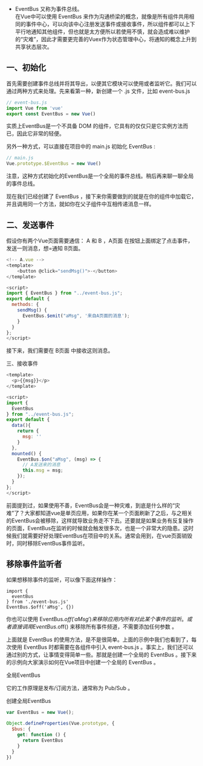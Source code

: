 - EventBus 又称为事件总线。  
  在Vue中可以使用 EventBus 来作为沟通桥梁的概念，就像是所有组件共用相同的事件中心，可以向该中心注册发送事件或接收事件，所以组件都可以上下平行地通知其他组件，但也就是太方便所以若使用不慎，就会造成难以维护的“灾难”，因此才需要更完善的Vuex作为状态管理中心，将通知的概念上升到共享状态层次。

## 一、初始化
首先需要创建事件总线并将其导出，以便其它模块可以使用或者监听它。我们可以通过两种方式来处理。先来看第一种，新创建一个 .js 文件，比如 event-bus.js
```js
// event-bus.js
import Vue from 'vue'
export const EventBus = new Vue()
```
实质上EventBus是一个不具备 DOM 的组件，它具有的仅仅只是它实例方法而已，因此它非常的轻便。

另外一种方式，可以直接在项目中的 main.js 初始化 EventBus :

```js
// main.js
Vue.prototype.$EventBus = new Vue()
```
注意，这种方式初始化的EventBus是一个全局的事件总线。稍后再来聊一聊全局的事件总线。

现在我们已经创建了 EventBus ，接下来你需要做到的就是在你的组件中加载它，并且调用同一个方法，就如你在父子组件中互相传递消息一样。

## 二、发送事件
假设你有两个Vue页面需要通信： A 和 B ，A页面 在按钮上面绑定了点击事件，发送一则消息，想=通知 B页面。
```js
<!-- A.vue -->
<template>
    <button @click="sendMsg()">-</button>
</template>

<script> 
import { EventBus } from "../event-bus.js";
export default {
  methods: {
    sendMsg() {
      EventBus.$emit("aMsg", '来自A页面的消息');
    }
  }
}; 
</script>
```
接下来，我们需要在 B页面 中接收这则消息。

三、接收事件

```js
<template>
  <p>{{msg}}</p>
</template>

<script> 
import { 
  EventBus 
} from "../event-bus.js";
export default {
  data(){
    return {
      msg: ''
    }
  },
  mounted() {
    EventBus.$on("aMsg", (msg) => {
      // A发送来的消息
      this.msg = msg;
    });
  }
};
</script>
```
前面提到过，如果使用不善，EventBus会是一种灾难，到底是什么样的“灾难”了？大家都知道vue是单页应用，如果你在某一个页面刷新了之后，与之相关的EventBus会被移除，这样就导致业务走不下去。还要就是如果业务有反复操作的页面，EventBus在监听的时候就会触发很多次，也是一个非常大的隐患。这时候我们就需要好好处理EventBus在项目中的关系。通常会用到，在vue页面销毁时，同时移除EventBus事件监听。

## 移除事件监听者
如果想移除事件的监听，可以像下面这样操作：
```JS
import { 
  eventBus 
} from './event-bus.js'
EventBus.$off('aMsg', {})
```

你也可以使用 EventBus.$off('aMsg') 来移除应用内所有对此某个事件的监听。或者直接调用 EventBus.$off() 来移除所有事件频道，不需要添加任何参数 。

上面就是 EventBus 的使用方法，是不是很简单。上面的示例中我们也看到了，每次使用 EventBus 时都需要在各组件中引入 event-bus.js 。事实上，我们还可以通过别的方式，让事情变得简单一些。那就是创建一个全局的 EventBus 。接下来的示例向大家演示如何在Vue项目中创建一个全局的 EventBus 。

全局EventBus

它的工作原理是发布/订阅方法，通常称为 Pub/Sub 。

创建全局EventBus
```js
var EventBus = new Vue();

Object.defineProperties(Vue.prototype, {
  $bus: {
    get: function () {
      return EventBus
    }
  }
})
```